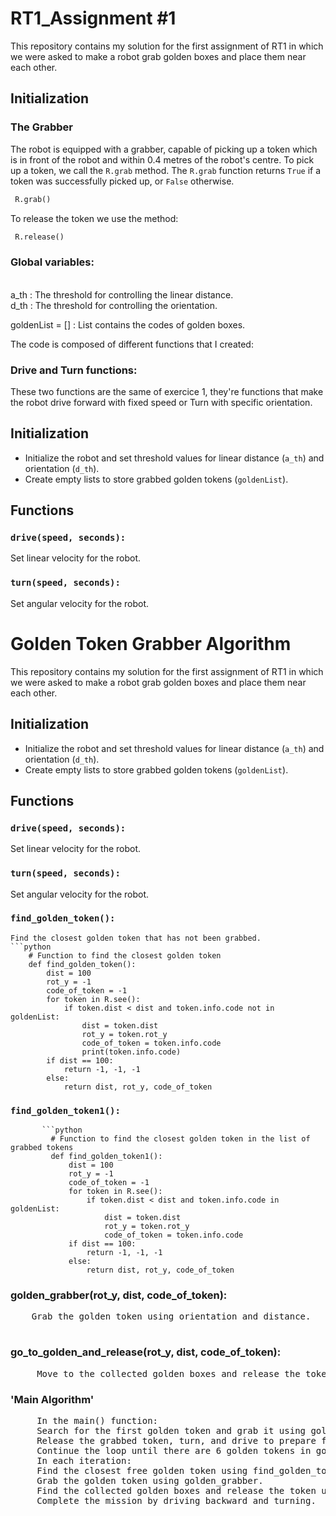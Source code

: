 RT1_Assignment #1
=================

This repository contains my solution for the first assignment of RT1 in which we were asked to make a robot grab golden boxes and place them near each other.

## Initialization

### The Grabber

The robot is equipped with a grabber, capable of picking up a token which is in front of the robot and within 0.4 metres of the robot's centre. To pick up a token, we call the `R.grab` method. The `R.grab` function returns `True` if a token was successfully picked up, or `False` otherwise.

```python
 R.grab()
```
To release the token we use the method:

```python
 R.release()
```

### Global variables:

<br>a_th : The threshold for controlling the linear distance. </br>
d_th : The threshold for controlling the orientation.


goldenList = [] : List contains the codes of golden boxes.	

The code is composed of different functions that I created:

### Drive and Turn functions:

These two functions are the same of exercice 1, they're functions that make the robot drive forward with fixed speed or Turn with specific orientation.

## Initialization
- Initialize the robot and set threshold values for linear distance (`a_th`) and orientation (`d_th`).
- Create empty lists to store grabbed golden tokens (`goldenList`).

## Functions

### `drive(speed, seconds):`
Set linear velocity for the robot.

### `turn(speed, seconds):`
Set angular velocity for the robot.

# Golden Token Grabber Algorithm

This repository contains my solution for the first assignment of RT1 in which we were asked to make a robot grab golden boxes and place them near each other.

## Initialization
- Initialize the robot and set threshold values for linear distance (`a_th`) and orientation (`d_th`).
- Create empty lists to store grabbed golden tokens (`goldenList`).

## Functions

### `drive(speed, seconds):`
Set linear velocity for the robot.

### `turn(speed, seconds):`
Set angular velocity for the robot.

### `find_golden_token():`
    Find the closest golden token that has not been grabbed.
    ```python
        # Function to find the closest golden token
        def find_golden_token():
            dist = 100
            rot_y = -1
            code_of_token = -1
            for token in R.see():
                if token.dist < dist and token.info.code not in goldenList:
                    dist = token.dist
                    rot_y = token.rot_y
                    code_of_token = token.info.code
                    print(token.info.code)
            if dist == 100:
                return -1, -1, -1
            else:
                return dist, rot_y, code_of_token

                
### `find_golden_token1():`
 
           ```python
             # Function to find the closest golden token in the list of grabbed tokens
             def find_golden_token1():
                 dist = 100
                 rot_y = -1
                 code_of_token = -1
                 for token in R.see():
                     if token.dist < dist and token.info.code in goldenList:
                         dist = token.dist
                         rot_y = token.rot_y
                         code_of_token = token.info.code
                 if dist == 100:
                     return -1, -1, -1
                 else:
                     return dist, rot_y, code_of_token

###  golden_grabber(rot_y, dist, code_of_token): 
  <pre>
    Grab the golden token using orientation and distance.
  </pre>
### go_to_golden_and_release(rot_y, dist, code_of_token):
<pre>
     Move to the collected golden boxes and release the token.
</pre>

### 'Main Algorithm'
<pre>
     In the main() function:
     Search for the first golden token and grab it using golden_grabber.
     Release the grabbed token, turn, and drive to prepare for the next stage.
     Continue the loop until there are 6 golden tokens in goldenList.
     In each iteration:
     Find the closest free golden token using find_golden_token.
     Grab the golden token using golden_grabber.
     Find the collected golden boxes and release the token using go_to_golden_and_release.
     Complete the mission by driving backward and turning.
</pre>
      
     
